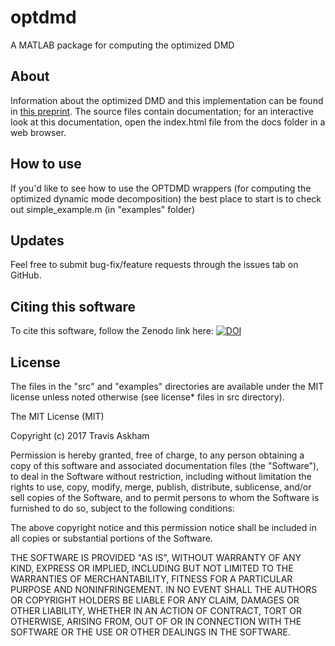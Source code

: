 # optdmd 

A MATLAB package for computing the optimized DMD

## About

Information about the optimized DMD and this implementation
can be found in [this preprint](https://arxiv.org/abs/1704.02343v1).
The source files contain documentation; for 
an interactive look at this documentation, open 
the index.html file from the docs folder in
a web browser.

## How to use

If you'd like to see how to use the OPTDMD wrappers
(for computing the optimized dynamic mode decomposition)
the best place to start is to check out simple_example.m
(in "examples" folder)

## Updates

Feel free to submit bug-fix/feature requests through
the issues tab on GitHub.

## Citing this software

To cite this software, follow the Zenodo link here:
[![DOI](https://zenodo.org/badge/86738651.svg)](https://zenodo.org/badge/latestdoi/86738651)


## License 

The files in the "src" and "examples" directories are available under the MIT license unless noted otherwise (see license* files in src directory).

The MIT License (MIT)

Copyright (c) 2017 Travis Askham

Permission is hereby granted, free of charge, to any person obtaining a copy of this software and associated documentation files (the "Software"), to deal in the Software without restriction, including without limitation the rights to use, copy, modify, merge, publish, distribute, sublicense, and/or sell copies of the Software, and to permit persons to whom the Software is furnished to do so, subject to the following conditions:

The above copyright notice and this permission notice shall be included in all copies or substantial portions of the Software.

THE SOFTWARE IS PROVIDED "AS IS", WITHOUT WARRANTY OF ANY KIND, EXPRESS OR IMPLIED, INCLUDING BUT NOT LIMITED TO THE WARRANTIES OF MERCHANTABILITY, FITNESS FOR A PARTICULAR PURPOSE AND NONINFRINGEMENT. IN NO EVENT SHALL THE AUTHORS OR COPYRIGHT HOLDERS BE LIABLE FOR ANY CLAIM, DAMAGES OR OTHER LIABILITY, WHETHER IN AN ACTION OF CONTRACT, TORT OR OTHERWISE, ARISING FROM, OUT OF OR IN CONNECTION WITH THE SOFTWARE OR THE USE OR OTHER DEALINGS IN THE SOFTWARE.